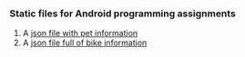 ### Static files for Android programming assignments



1. A [ json file with pet information]( https://tetonsoftware.github.io/tetonsoftware//pets/pets.json)
2. A [ json file full of bike information]( https://tetonsoftware.github.io/tetonsoftware//bikes/bikes.json)

